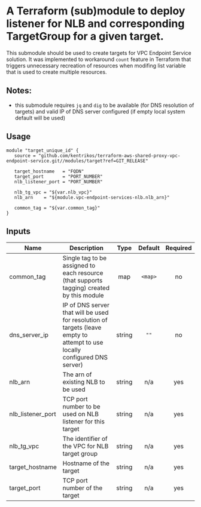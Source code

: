 # A Terraform (sub)module to deploy listener for NLB and corresponding TargetGroup for a given target.

This submodule should be used to create targets for VPC Endpoint Service solution.
It was implemented to workaround `count` feature in Terraform that triggers unnecessary recreation of resources
when modifing list variable that is used to create multiple resources.

## Notes:
* this submodule requires `jq` and `dig` to be available (for DNS resolution of targets)
  and valid IP of DNS server configured (if empty local system default will be used)

## Usage

```hcl
module "target_unique_id" {
   source = "github.com/kentrikos/terraform-aws-shared-proxy-vpc-endpoint-service.git//modules/target?ref=GIT_RELEASE"

   target_hostname   = "FQDN"
   target_port       = "PORT_NUMBER"
   nlb_listener_port = "PORT_NUMBER"

   nlb_tg_vpc = "${var.nlb_vpc}"
   nlb_arn    = "${module.vpc-endpoint-services-nlb.nlb_arn}"

   common_tag = "${var.common_tag}"
}
```
## Inputs

| Name | Description | Type | Default | Required |
|------|-------------|:----:|:-----:|:-----:|
| common\_tag | Single tag to be assigned to each resource (that supports tagging) created by this module | map | `<map>` | no |
| dns\_server\_ip | IP of DNS server that will be used for resolution of targets (leave empty to attempt to use locally configured DNS server) | string | `""` | no |
| nlb\_arn | The arn of existing NLB to be used | string | n/a | yes |
| nlb\_listener\_port | TCP port number to be used on NLB listener for this target | string | n/a | yes |
| nlb\_tg\_vpc | The identifier of the VPC for NLB target group | string | n/a | yes |
| target\_hostname | Hostname of the target | string | n/a | yes |
| target\_port | TCP port number of the target | string | n/a | yes |

